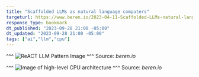 ```yaml
---
title: "Scaffolded LLMs as natural language computers"
targeturl: https://www.beren.io/2023-04-11-Scaffolded-LLMs-natural-language-computers/
response_type: bookmark
dt_published: "2023-09-28 21:00 -05:00"
dt_updated: "2023-09-28 21:00 -05:00"
tags: ["ai","llm","cpu"]
---
```


^^^
![ReACT LLM Pattern Image](https://res.cloudinary.com/lesswrong-2-0/image/upload/f_auto,q_auto/v1/mirroredImages/43C3igfmMrE9Qoyfe/paczewfk3yzexgdaokto)
^^^ Source: *beren.io*

^^^
![Image of high-level CPU architecture](https://res.cloudinary.com/lesswrong-2-0/image/upload/f_auto,q_auto/v1/mirroredImages/43C3igfmMrE9Qoyfe/sehstj9d7rfgcv6ifg2y)
^^^ Source: *beren.io*

